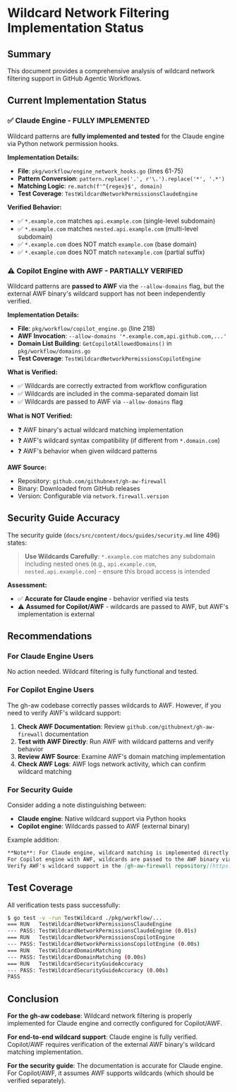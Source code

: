# Wildcard Network Filtering Implementation Status

## Summary

This document provides a comprehensive analysis of wildcard network filtering support in GitHub Agentic Workflows.

## Current Implementation Status

### ✅ Claude Engine - FULLY IMPLEMENTED

Wildcard patterns are **fully implemented and tested** for the Claude engine via Python network permission hooks.

**Implementation Details:**
- **File**: `pkg/workflow/engine_network_hooks.go` (lines 61-75)
- **Pattern Conversion**: `pattern.replace('.', r'\.').replace('*', '.*')`
- **Matching Logic**: `re.match(f'^{regex}$', domain)`
- **Test Coverage**: `TestWildcardNetworkPermissionsClaudeEngine`

**Verified Behavior:**
- ✅ `*.example.com` matches `api.example.com` (single-level subdomain)
- ✅ `*.example.com` matches `nested.api.example.com` (multi-level subdomain)
- ✅ `*.example.com` does NOT match `example.com` (base domain)
- ✅ `*.example.com` does NOT match `notexample.com` (partial suffix)

### ⚠️ Copilot Engine with AWF - PARTIALLY VERIFIED

Wildcard patterns are **passed to AWF** via the `--allow-domains` flag, but the external AWF binary's wildcard support has not been independently verified.

**Implementation Details:**
- **File**: `pkg/workflow/copilot_engine.go` (line 218)
- **AWF Invocation**: `--allow-domains '*.example.com,api.github.com,...'`
- **Domain List Building**: `GetCopilotAllowedDomains()` in `pkg/workflow/domains.go`
- **Test Coverage**: `TestWildcardNetworkPermissionsCopilotEngine`

**What is Verified:**
- ✅ Wildcards are correctly extracted from workflow configuration
- ✅ Wildcards are included in the comma-separated domain list
- ✅ Wildcards are passed to AWF via `--allow-domains` flag

**What is NOT Verified:**
- ❓ AWF binary's actual wildcard matching implementation
- ❓ AWF's wildcard syntax compatibility (if different from `*.domain.com`)
- ❓ AWF's behavior when given wildcard patterns

**AWF Source:**
- Repository: `github.com/githubnext/gh-aw-firewall`
- Binary: Downloaded from GitHub releases
- Version: Configurable via `network.firewall.version`

## Security Guide Accuracy

The security guide (`docs/src/content/docs/guides/security.md` line 496) states:

> **Use Wildcards Carefully**: `*.example.com` matches any subdomain including nested ones (e.g., `api.example.com`, `nested.api.example.com`) - ensure this broad access is intended

**Assessment:**
- ✅ **Accurate for Claude engine** - behavior verified via tests
- ⚠️ **Assumed for Copilot/AWF** - wildcards are passed to AWF, but AWF's implementation is external

## Recommendations

### For Claude Engine Users
No action needed. Wildcard filtering is fully functional and tested.

### For Copilot Engine Users
The gh-aw codebase correctly passes wildcards to AWF. However, if you need to verify AWF's wildcard support:

1. **Check AWF Documentation**: Review `github.com/githubnext/gh-aw-firewall` documentation
2. **Test with AWF Directly**: Run AWF with wildcard patterns and verify behavior
3. **Review AWF Source**: Examine AWF's domain matching implementation
4. **Check AWF Logs**: AWF logs network activity, which can confirm wildcard matching

### For Security Guide
Consider adding a note distinguishing between:
- **Claude engine**: Native wildcard support via Python hooks
- **Copilot engine**: Wildcards passed to AWF (external binary)

Example addition:
```markdown
**Note**: For Claude engine, wildcard matching is implemented directly in the workflow.
For Copilot engine with AWF, wildcards are passed to the AWF binary via `--allow-domains`.
Verify AWF's wildcard support in the [gh-aw-firewall repository](https://github.com/githubnext/gh-aw-firewall).
```

## Test Coverage

All verification tests pass successfully:

```bash
$ go test -v -run TestWildcard ./pkg/workflow/...
=== RUN   TestWildcardNetworkPermissionsClaudeEngine
--- PASS: TestWildcardNetworkPermissionsClaudeEngine (0.01s)
=== RUN   TestWildcardNetworkPermissionsCopilotEngine
--- PASS: TestWildcardNetworkPermissionsCopilotEngine (0.00s)
=== RUN   TestWildcardDomainMatching
--- PASS: TestWildcardDomainMatching (0.00s)
=== RUN   TestWildcardSecurityGuideAccuracy
--- PASS: TestWildcardSecurityGuideAccuracy (0.00s)
PASS
```

## Conclusion

**For the gh-aw codebase**: Wildcard network filtering is properly implemented for Claude engine and correctly configured for Copilot/AWF.

**For end-to-end wildcard support**: Claude engine is fully verified. Copilot/AWF requires verification of the external AWF binary's wildcard matching implementation.

**For the security guide**: The documentation is accurate for Claude engine. For Copilot/AWF, it assumes AWF supports wildcards (which should be verified separately).
